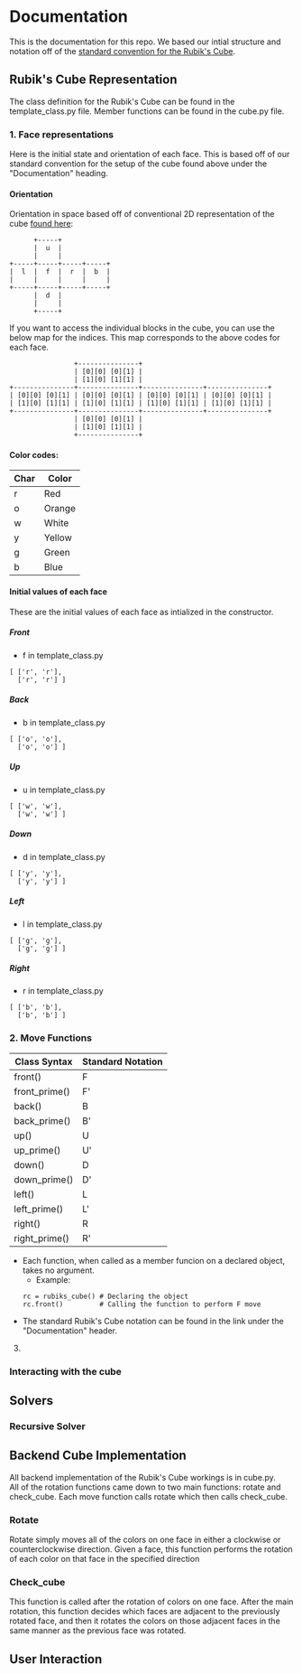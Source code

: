# Documentation
This is the documentation for this repo. We based our intial structure and notation off of the [standard convention for the Rubik's Cube](http://www.rubiksplace.com/move-notations/).
## Rubik's Cube Representation
The class definition for the Rubik's Cube can be found in the template_class.py file. Member functions can be found in the cube.py file. 
### 1. Face representations
Here is the initial state and orientation of each face. This is based off of our standard convention for the setup of the cube found above under the "Documentation" heading. </br>
#### Orientation
Orientation in space based off of conventional 2D representation of the cube [found here](https://www.codewars.com/kata/5b3bec086be5d8893000002e):
```
      +-----+
      |  u  | 
      |     |
+-----+-----+-----+-----+
|  l  |  f  |  r  |  b  |
|     |     |     |     | 
+-----+-----+-----+-----+
      |  d  |
      |     |
      +-----+
```
If you want to access the individual blocks in the cube, you can use the below map for the indices. This map corresponds to the above codes for each face.
```
                +---------------+
                | [0][0] [0][1] | 
                | [1][0] [1][1] |
+---------------+---------------+---------------+---------------+
| [0][0] [0][1] | [0][0] [0][1] | [0][0] [0][1] | [0][0] [0][1] |
| [1][0] [1][1] | [1][0] [1][1] | [1][0] [1][1] | [1][0] [1][1] | 
+---------------+---------------+---------------+---------------+
                | [0][0] [0][1] | 
                | [1][0] [1][1] |
                +---------------+
```

#### Color codes:

| Char | Color |
| ---- | ----- |
| r | Red|
| o | Orange |
| w | White |
| y | Yellow |
| g | Green |
| b | Blue |
#### Initial values of each face
These are the initial values of each face as intialized in the constructor.
##### Front
- f in template_class.py
```
[ ['r', 'r'],
  ['r', 'r'] ]
```
##### Back
- b in template_class.py
```
[ ['o', 'o'],
  ['o', 'o'] ]
```
##### Up
- u in template_class.py
```
[ ['w', 'w'],
  ['w', 'w'] ]
```
##### Down
- d in template_class.py
```
[ ['y', 'y'],
  ['y', 'y'] ]
```
##### Left
- l in template_class.py
```
[ ['g', 'g'],
  ['g', 'g'] ]
```
##### Right
- r in template_class.py
```
[ ['b', 'b'],
  ['b', 'b'] ]
```
### 2. Move Functions

  | Class Syntax | Standard Notation |
  |---------------| ------------------|
  | front()       | F                 |
  | front_prime() | F'                |
  | back()        | B                 |
  | back_prime()  | B'                |
  | up()          | U                 |
  | up_prime()    | U'                |
  | down()        | D                 |
  | down_prime()  | D'                |
  | left()        | L                 |
  | left_prime()  | L'                |
  | right()       | R                 |
  | right_prime() | R'                |
 - Each function, when called as a member funcion on a declared object, takes no argument. </br>
    - Example:
    ```
    rc = rubiks_cube() # Declaring the object
    rc.front()         # Calling the function to perform F move
    ```
 - The standard Rubik's Cube notation can be found in the link under the "Documentation" header. </br>
 
3. 

### Interacting with the cube
## Solvers
### Recursive Solver
## Backend Cube Implementation
All backend implementation of the Rubik's Cube workings is in cube.py. </br>
All of the rotation functions came down to two main functions: rotate and check_cube. Each move function calls rotate which then calls check_cube.
### Rotate
Rotate simply moves all of the colors on one face in either a clockwise or counterclockwise direction. Given a face, this function performs the rotation of each color on that face in the specified direction
### Check_cube
This function is called after the rotation of colors on one face. After the main rotation, this function decides which faces are adjacent to the previously rotated face, and then it rotates the colors on those adjacent faces in the same manner as the previous face was rotated.
## User Interaction
